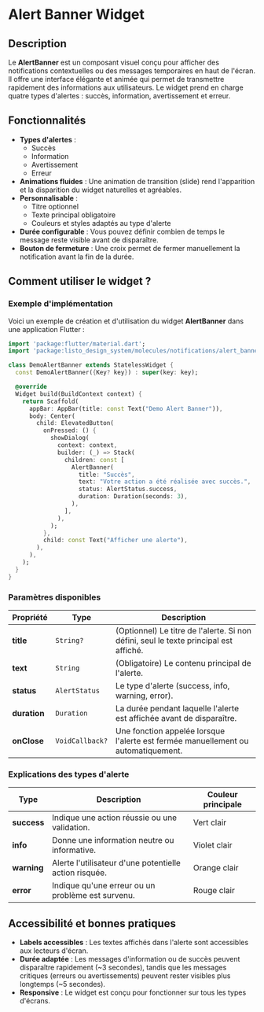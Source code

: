 # Alert Banner Widget

## Description

Le **AlertBanner** est un composant visuel conçu pour afficher des notifications contextuelles ou des messages temporaires en haut de l'écran. Il offre une interface élégante et animée qui permet de transmettre rapidement des informations aux utilisateurs. Le widget prend en charge quatre types d'alertes : succès, information, avertissement et erreur.

## Fonctionnalités

- **Types d'alertes** :
    - Succès
    - Information
    - Avertissement
    - Erreur
- **Animations fluides** : Une animation de transition (slide) rend l'apparition et la disparition du widget naturelles et agréables.
- **Personnalisable** :
    - Titre optionnel
    - Texte principal obligatoire
    - Couleurs et styles adaptés au type d'alerte
- **Durée configurable** : Vous pouvez définir combien de temps le message reste visible avant de disparaître.
- **Bouton de fermeture** : Une croix permet de fermer manuellement la notification avant la fin de la durée.

## Comment utiliser le widget ?

### Exemple d'implémentation

Voici un exemple de création et d'utilisation du widget **AlertBanner** dans une application Flutter :

```dart
import 'package:flutter/material.dart';
import 'package:listo_design_system/molecules/notifications/alert_banner.dart';

class DemoAlertBanner extends StatelessWidget {
  const DemoAlertBanner({Key? key}) : super(key: key);

  @override
  Widget build(BuildContext context) {
    return Scaffold(
      appBar: AppBar(title: const Text("Demo Alert Banner")),
      body: Center(
        child: ElevatedButton(
          onPressed: () {
            showDialog(
              context: context,
              builder: (_) => Stack(
                children: const [
                  AlertBanner(
                    title: "Succès",
                    text: "Votre action a été réalisée avec succès.",
                    status: AlertStatus.success,
                    duration: Duration(seconds: 3),
                  ),
                ],
              ),
            );
          },
          child: const Text("Afficher une alerte"),
        ),
      ),
    );
  }
}
```

### Paramètres disponibles

| Propriété | Type | Description |
|-----------|------|-------------|
| **title** | `String?` | (Optionnel) Le titre de l'alerte. Si non défini, seul le texte principal est affiché. |
| **text** | `String` | (Obligatoire) Le contenu principal de l'alerte. |
| **status** | `AlertStatus` | Le type d'alerte (success, info, warning, error). |
| **duration** | `Duration` | La durée pendant laquelle l'alerte est affichée avant de disparaître. |
| **onClose** | `VoidCallback?` | Une fonction appelée lorsque l'alerte est fermée manuellement ou automatiquement. |

### Explications des types d'alerte

| Type | Description | Couleur principale |
|------|-------------|-------------------|
| **success** | Indique une action réussie ou une validation. | Vert clair |
| **info** | Donne une information neutre ou informative. | Violet clair |
| **warning** | Alerte l'utilisateur d'une potentielle action risquée. | Orange clair |
| **error** | Indique qu'une erreur ou un problème est survenu. | Rouge clair |

## Accessibilité et bonnes pratiques

- **Labels accessibles** : Les textes affichés dans l'alerte sont accessibles aux lecteurs d'écran.
- **Durée adaptée** : Les messages d'information ou de succès peuvent disparaître rapidement (~3 secondes), tandis que les messages critiques (erreurs ou avertissements) peuvent rester visibles plus longtemps (~5 secondes).
- **Responsive** : Le widget est conçu pour fonctionner sur tous les types d'écrans.